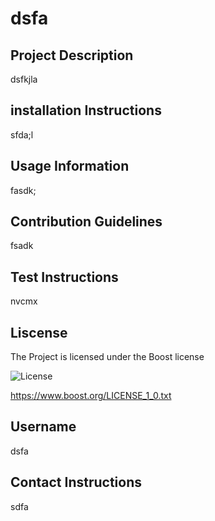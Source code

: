 # dsfa

  ## Project Description
  dsfkjla

  ## installation Instructions
  sfda;l

  ## Usage Information
  fasdk;

  ## Contribution Guidelines
  fsadk

  ## Test Instructions
  nvcmx

  ## Liscense
  The Project is licensed under the Boost license

  ![License](https://img.shields.io/badge/License-Boost_1.0-lightblue.svg)

  https://www.boost.org/LICENSE_1_0.txt

  ## Username
  dsfa

  ## Contact Instructions
  sdfa

